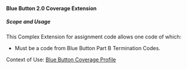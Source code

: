 #### Blue Button 2.0 Coverage Extension


##### Scope and Usage

This Complex Extension for assignment code allows one code of which:

* Must be a code from Blue Button Part B Termination Codes.

Context of Use: [Blue Button Coverage Profile]({{site.data.structuredefinitions.bluebutton-coverage.path}})
